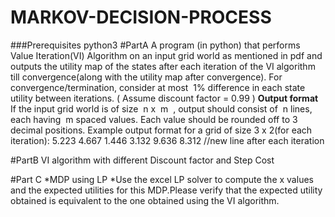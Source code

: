# MARKOV-DECISION-PROCESS

###Prerequisites
    python3
#PartA
    A program (in python) that performs ​ Value Iteration(VI) Algorithm on an
    input grid world as mentioned in pdf and outputs the utility map of the states
    after each iteration of the ​ VI algorithm ​ till convergence(along with the utility map
    after convergence). For convergence/termination, consider at most ​ 1% difference
    in each state utility between iterations. (​ Assume discount factor = 0.99​ )
**Output format**
    If the input grid world is of size ​ n x ​ m ​ , output should consist of ​ n lines, each having ​ m
    spaced values. Each value should be rounded off to 3 decimal positions.
    Example output format for a grid of size 3 x 2(for each iteration):
    5.223 4.667
    1.446 3.132
    9.636 8.312
    //new line after each iteration


#PartB
  VI algorithm with different Discount factor and Step Cost

#Part C
    *MDP using LP
    *Use the excel LP solver to compute the x values and the expected utilities for this
      MDP.Please verify that the expected utility obtained is equivalent to the one
      obtained using the VI algorithm.

